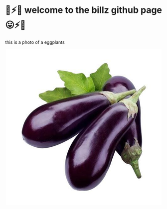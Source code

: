 # 🌈⚡😛 welcome to the billz github page 😛⚡🌈

this is a photo of a eggplants

<div align="center"><img src="fresh-brinjal-500x500.jpg" width="500" height="500" alt="this is an eggplant" /></div>
